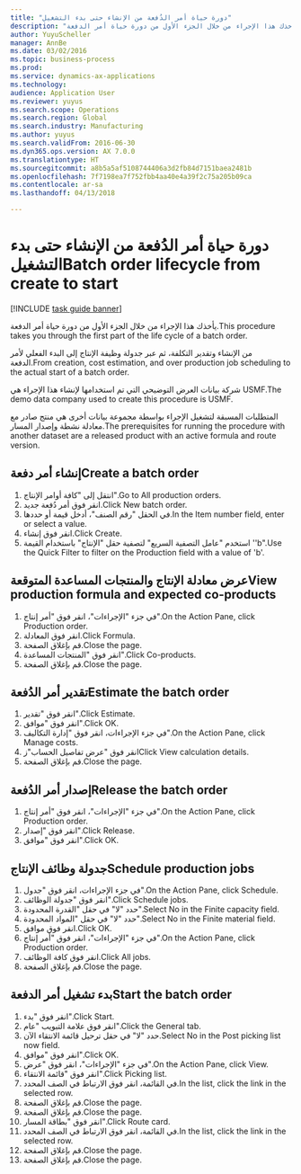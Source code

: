 ```yaml
--- 
title: "دورة حياة أمر الدُفعة من الإنشاء حتى بدء التشغيل"
description: "يأخذك هذا الإجراء من خلال الجزء الأول من دورة حياة أمر الدفعة."
author: YuyuScheller
manager: AnnBe
ms.date: 03/02/2016
ms.topic: business-process
ms.prod: 
ms.service: dynamics-ax-applications
ms.technology: 
audience: Application User
ms.reviewer: yuyus
ms.search.scope: Operations
ms.search.region: Global
ms.search.industry: Manufacturing
ms.author: yuyus
ms.search.validFrom: 2016-06-30
ms.dyn365.ops.version: AX 7.0.0
ms.translationtype: HT
ms.sourcegitcommit: a8b5a5af5108744406a3d2fb84d7151baea2481b
ms.openlocfilehash: 7f7198ea7f752fbb4aa40e4a39f2c75a205b09ca
ms.contentlocale: ar-sa
ms.lasthandoff: 04/13/2018

---
```

# <a name="batch-order-lifecycle-from-create-to-start"></a><span data-ttu-id="2dcb5-103">دورة حياة أمر الدُفعة من الإنشاء حتى بدء التشغيل</span><span class="sxs-lookup"><span data-stu-id="2dcb5-103">Batch order lifecycle from create to start</span></span>

[!INCLUDE [task guide banner](../../includes/task-guide-banner.md)]

<span data-ttu-id="2dcb5-104">يأخذك هذا الإجراء من خلال الجزء الأول من دورة حياة أمر الدفعة.</span><span class="sxs-lookup"><span data-stu-id="2dcb5-104">This procedure takes you through the first part of the life cycle of a batch order.</span></span>

<span data-ttu-id="2dcb5-105">من الإنشاء وتقدير التكلفة، ثم عبر جدولة وظيفة الإنتاج إلى البدء الفعلي لأمر الدفعة.</span><span class="sxs-lookup"><span data-stu-id="2dcb5-105">From creation, cost estimation, and over production job scheduling to the actual start of a batch order.</span></span>



<span data-ttu-id="2dcb5-106">شركة بيانات العرض التوضيحي التي تم استخدامها لإنشاء هذا الإجراء هي USMF.</span><span class="sxs-lookup"><span data-stu-id="2dcb5-106">The demo data company used to create this procedure is USMF.</span></span> 



<span data-ttu-id="2dcb5-107">المتطلبات المسبقة لتشغيل الإجراء بواسطة مجموعة بيانات أخرى هي منتج صادر مع معادلة نشطة وإصدار المسار.</span><span class="sxs-lookup"><span data-stu-id="2dcb5-107">The prerequisites for running the procedure with another dataset are a released product with an active formula and route version.</span></span>


## <a name="create-a-batch-order"></a><span data-ttu-id="2dcb5-108">إنشاء أمر دفعة</span><span class="sxs-lookup"><span data-stu-id="2dcb5-108">Create a batch order</span></span>
1. <span data-ttu-id="2dcb5-109">انتقل إلى "كافة أوامر الإنتاج".</span><span class="sxs-lookup"><span data-stu-id="2dcb5-109">Go to All production orders.</span></span>
2. <span data-ttu-id="2dcb5-110">انقر فوق أمر دُفعة جديد.</span><span class="sxs-lookup"><span data-stu-id="2dcb5-110">Click New batch order.</span></span>
3. <span data-ttu-id="2dcb5-111">في الحقل "رقم الصنف"، أدخل قيمة أو حددها.</span><span class="sxs-lookup"><span data-stu-id="2dcb5-111">In the Item number field, enter or select a value.</span></span>
4. <span data-ttu-id="2dcb5-112">انقر فوق إنشاء.</span><span class="sxs-lookup"><span data-stu-id="2dcb5-112">Click Create.</span></span>
5. <span data-ttu-id="2dcb5-113">استخدم "عامل التصفية السريع" لتصفية حقل "الإنتاج" باستخدام القيمة ''b".</span><span class="sxs-lookup"><span data-stu-id="2dcb5-113">Use the Quick Filter to filter on the Production field with a value of 'b'.</span></span>

## <a name="view-production-formula-and-expected-co-products"></a><span data-ttu-id="2dcb5-114">عرض معادلة الإنتاج والمنتجات المساعدة المتوقعة</span><span class="sxs-lookup"><span data-stu-id="2dcb5-114">View production formula and expected co-products</span></span>
1. <span data-ttu-id="2dcb5-115">في جزء "الإجراءات"، انقر فوق "أمر إنتاج".</span><span class="sxs-lookup"><span data-stu-id="2dcb5-115">On the Action Pane, click Production order.</span></span>
2. <span data-ttu-id="2dcb5-116">انقر فوق المعادلة.</span><span class="sxs-lookup"><span data-stu-id="2dcb5-116">Click Formula.</span></span>
3. <span data-ttu-id="2dcb5-117">قم بإغلاق الصفحة.</span><span class="sxs-lookup"><span data-stu-id="2dcb5-117">Close the page.</span></span>
4. <span data-ttu-id="2dcb5-118">انقر فوق "‏‫المنتجات المساعدة‬".</span><span class="sxs-lookup"><span data-stu-id="2dcb5-118">Click Co-products.</span></span>
5. <span data-ttu-id="2dcb5-119">قم بإغلاق الصفحة.</span><span class="sxs-lookup"><span data-stu-id="2dcb5-119">Close the page.</span></span>

## <a name="estimate-the-batch-order"></a><span data-ttu-id="2dcb5-120">تقدير أمر الدُفعة</span><span class="sxs-lookup"><span data-stu-id="2dcb5-120">Estimate the batch order</span></span>
1. <span data-ttu-id="2dcb5-121">انقر فوق "تقدير".</span><span class="sxs-lookup"><span data-stu-id="2dcb5-121">Click Estimate.</span></span>
2. <span data-ttu-id="2dcb5-122">انقر فوق "موافق".</span><span class="sxs-lookup"><span data-stu-id="2dcb5-122">Click OK.</span></span>
3. <span data-ttu-id="2dcb5-123">في جزء الإجراءات، انقر فوق "إدارة التكاليف‬".</span><span class="sxs-lookup"><span data-stu-id="2dcb5-123">On the Action Pane, click Manage costs.</span></span>
4. <span data-ttu-id="2dcb5-124">انقر فوق "عرض تفاصيل الحساب"ز</span><span class="sxs-lookup"><span data-stu-id="2dcb5-124">Click View calculation details.</span></span>
5. <span data-ttu-id="2dcb5-125">قم بإغلاق الصفحة.</span><span class="sxs-lookup"><span data-stu-id="2dcb5-125">Close the page.</span></span>

## <a name="release-the-batch-order"></a><span data-ttu-id="2dcb5-126">إصدار أمر الدُفعة</span><span class="sxs-lookup"><span data-stu-id="2dcb5-126">Release the batch order</span></span>
1. <span data-ttu-id="2dcb5-127">في جزء "الإجراءات"، انقر فوق "أمر إنتاج".</span><span class="sxs-lookup"><span data-stu-id="2dcb5-127">On the Action Pane, click Production order.</span></span>
2. <span data-ttu-id="2dcb5-128">انقر فوق "إصدار".</span><span class="sxs-lookup"><span data-stu-id="2dcb5-128">Click Release.</span></span>
3. <span data-ttu-id="2dcb5-129">انقر فوق "موافق".</span><span class="sxs-lookup"><span data-stu-id="2dcb5-129">Click OK.</span></span>

## <a name="schedule-production-jobs"></a><span data-ttu-id="2dcb5-130">جدولة وظائف الإنتاج</span><span class="sxs-lookup"><span data-stu-id="2dcb5-130">Schedule production jobs</span></span>
1. <span data-ttu-id="2dcb5-131">في جزء الإجراءات، انقر فوق "جدول".</span><span class="sxs-lookup"><span data-stu-id="2dcb5-131">On the Action Pane, click Schedule.</span></span>
2. <span data-ttu-id="2dcb5-132">انقر فوق "جدولة الوظائف".</span><span class="sxs-lookup"><span data-stu-id="2dcb5-132">Click Schedule jobs.</span></span>
3. <span data-ttu-id="2dcb5-133">حدد "لا" في حقل "القدرة المحدودة‬".</span><span class="sxs-lookup"><span data-stu-id="2dcb5-133">Select No in the Finite capacity field.</span></span>
4. <span data-ttu-id="2dcb5-134">حدد "لا" في حقل "المواد المحدودة‬".</span><span class="sxs-lookup"><span data-stu-id="2dcb5-134">Select No in the Finite material field.</span></span>
5. <span data-ttu-id="2dcb5-135">انقر فوق موافق.</span><span class="sxs-lookup"><span data-stu-id="2dcb5-135">Click OK.</span></span>
6. <span data-ttu-id="2dcb5-136">في جزء "الإجراءات"، انقر فوق "أمر إنتاج".</span><span class="sxs-lookup"><span data-stu-id="2dcb5-136">On the Action Pane, click Production order.</span></span>
7. <span data-ttu-id="2dcb5-137">انقر فوق كافة الوظائف.</span><span class="sxs-lookup"><span data-stu-id="2dcb5-137">Click All jobs.</span></span>
8. <span data-ttu-id="2dcb5-138">قم بإغلاق الصفحة.</span><span class="sxs-lookup"><span data-stu-id="2dcb5-138">Close the page.</span></span>

## <a name="start-the-batch-order"></a><span data-ttu-id="2dcb5-139">بدء تشغيل أمر الدفعة</span><span class="sxs-lookup"><span data-stu-id="2dcb5-139">Start the batch order</span></span>
1. <span data-ttu-id="2dcb5-140">انقر فوق "بدء".</span><span class="sxs-lookup"><span data-stu-id="2dcb5-140">Click Start.</span></span>
2. <span data-ttu-id="2dcb5-141">انقر فوق علامة التبويب "عام".</span><span class="sxs-lookup"><span data-stu-id="2dcb5-141">Click the General tab.</span></span>
3. <span data-ttu-id="2dcb5-142">حدد "لا" في حقل ترحيل قائمة الانتقاء الآن.</span><span class="sxs-lookup"><span data-stu-id="2dcb5-142">Select No in the Post picking list now field.</span></span>
4. <span data-ttu-id="2dcb5-143">انقر فوق "موافق".</span><span class="sxs-lookup"><span data-stu-id="2dcb5-143">Click OK.</span></span>
5. <span data-ttu-id="2dcb5-144">في جزء "الإجراءات"، انقر فوق "عرض".</span><span class="sxs-lookup"><span data-stu-id="2dcb5-144">On the Action Pane, click View.</span></span>
6. <span data-ttu-id="2dcb5-145">انقر فوق "قائمة الانتقاء".</span><span class="sxs-lookup"><span data-stu-id="2dcb5-145">Click Picking list.</span></span>
7. <span data-ttu-id="2dcb5-146">في القائمة، انقر فوق الارتباط في الصف المحدد.</span><span class="sxs-lookup"><span data-stu-id="2dcb5-146">In the list, click the link in the selected row.</span></span>
8. <span data-ttu-id="2dcb5-147">قم بإغلاق الصفحة.</span><span class="sxs-lookup"><span data-stu-id="2dcb5-147">Close the page.</span></span>
9. <span data-ttu-id="2dcb5-148">قم بإغلاق الصفحة.</span><span class="sxs-lookup"><span data-stu-id="2dcb5-148">Close the page.</span></span>
10. <span data-ttu-id="2dcb5-149">انقر فوق "بطاقة المسار".</span><span class="sxs-lookup"><span data-stu-id="2dcb5-149">Click Route card.</span></span>
11. <span data-ttu-id="2dcb5-150">في القائمة، انقر فوق الارتباط في الصف المحدد.</span><span class="sxs-lookup"><span data-stu-id="2dcb5-150">In the list, click the link in the selected row.</span></span>
12. <span data-ttu-id="2dcb5-151">قم بإغلاق الصفحة.</span><span class="sxs-lookup"><span data-stu-id="2dcb5-151">Close the page.</span></span>
13. <span data-ttu-id="2dcb5-152">قم بإغلاق الصفحة.</span><span class="sxs-lookup"><span data-stu-id="2dcb5-152">Close the page.</span></span>


